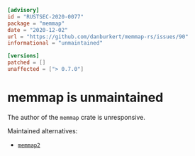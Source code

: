 ```toml
[advisory]
id = "RUSTSEC-2020-0077"
package = "memmap"
date = "2020-12-02"
url = "https://github.com/danburkert/memmap-rs/issues/90"
informational = "unmaintained"

[versions]
patched = []
unaffected = ["> 0.7.0"]
```

# memmap is unmaintained

The author of the `memmap` crate is unresponsive.

Maintained alternatives:

- [`memmap2`](https://github.com/RazrFalcon/memmap2-rs)

